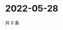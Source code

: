 # 2022-05-28

共 0 条

<!-- BEGIN WEIBO -->
<!-- 最后更新时间 Sat May 28 2022 04:01:15 GMT+0800 (China Standard Time) -->

<!-- END WEIBO -->
